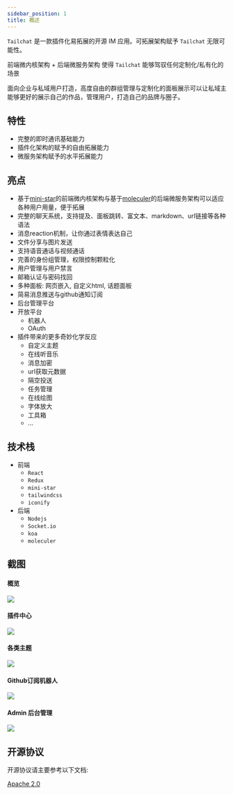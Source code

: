 ```yaml
---
sidebar_position: 1
title: 概述
---
```


`Tailchat` 是一款插件化易拓展的开源 IM 应用。可拓展架构赋予 `Tailchat` 无限可能性。

前端微内核架构 + 后端微服务架构 使得 `Tailchat` 能够驾驭任何定制化/私有化的场景

面向企业与私域用户打造，高度自由的群组管理与定制化的面板展示可以让私域主能够更好的展示自己的作品，管理用户，打造自己的品牌与圈子。

## 特性

- 完整的即时通讯基础能力
- 插件化架构的赋予的自由拓展能力
- 微服务架构赋予的水平拓展能力

## 亮点

- 基于[mini-star](https://ministar.moonrailgun.com/)的前端微内核架构与基于[moleculer](https://moleculer.services/)的后端微服务架构可以适应各种用户用量，便于拓展
- 完整的聊天系统，支持提及、面板跳转、富文本、markdown、url链接等各种语法
- 消息reaction机制，让你通过表情表达自己
- 文件分享与图片发送
- 支持语音通话与视频通话
- 完善的身份组管理，权限控制颗粒化
- 用户管理与用户禁言
- 邮箱认证与密码找回
- 多种面板: 网页嵌入, 自定义html, 话题面板
- 简易消息推送与github通知订阅
- 后台管理平台
- 开放平台
  - 机器人
  - OAuth
- 插件带来的更多奇妙化学反应
  - 自定义主题
  - 在线听音乐
  - 消息加密
  - url获取元数据
  - 隔空投送
  - 任务管理
  - 在线绘图
  - 字体放大
  - 工具箱
  - ...

## 技术栈

- 前端
  - `React`
  - `Redux`
  - `mini-star`
  - `tailwindcss`
  - `iconify`
- 后端
  - `Nodejs`
  - `Socket.io`
  - `koa`
  - `moleculer`

## 截图

#### 概览

![](/img/intro/hello.png)

#### 插件中心

![](/img/intro/plugins.png)

#### 各类主题

![](/img/intro/theme.png)

#### Github订阅机器人

![](/img/intro/github-bot.png)

#### Admin 后台管理

![](/img/intro/admin-network.png)

## 开源协议

开源协议请主要参考以下文档:

[Apache 2.0](https://github.com/msgbyte/tailchat/blob/master/LICENSE)

